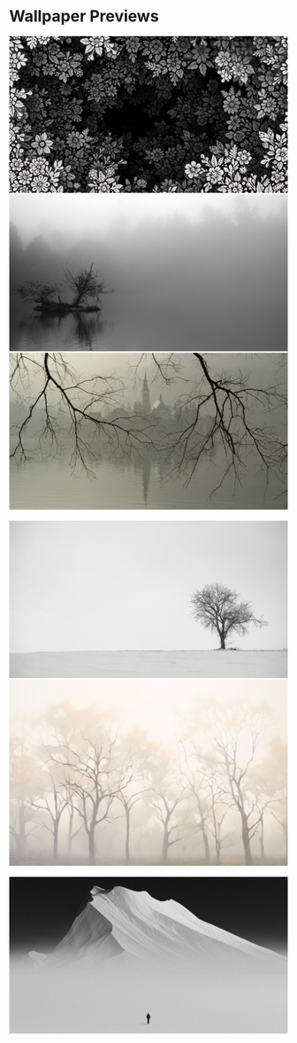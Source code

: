 # Wallpaper Previews

<img src="monochrome-1.png" alt=""/>
<img src="monochrome-2.png" alt=""/>
<img src="monochrome-3.png" alt=""/>
<img src="monochrome-4.png" alt=""/>
<img src="monochrome-5.png" alt=""/>
<img src="monochrome-6.png" alt=""/>
<img src="monochrome-7.png" alt=""/>
<img src="monochrome-8.png" alt=""/>
<img src="monochrome-9.png" alt=""/>
